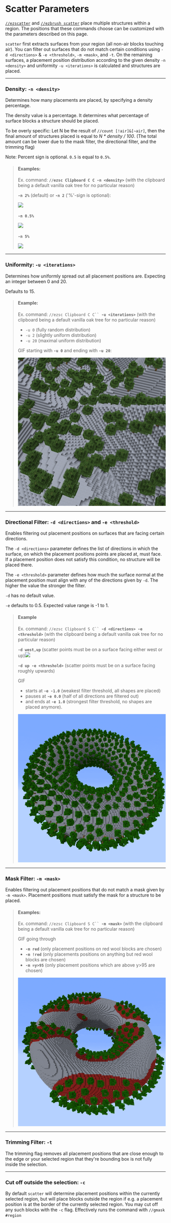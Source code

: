 # Scatter Parameters

[`//ezscatter`](./#ezscatter) and [`//ezbrush scatter`](./#ezbrush-scatter) place multiple structures within a region. The positions that these commands choose can be customized with the parameters described on this page.

`scatter` first extracts surfaces from your region (all non-air blocks touching air). You can filter out surfaces that do not match certain conditions using `-d <directions>` & `-e <threshold>`, `-m <mask>`, and `-t`. On the remaining surfaces, a placement position distribution according to the given density `-n <density>` and uniformity  `-u <iterations>` is calculated and structures are placed.&#x20;

***

### Density: `-n <density>`

Determines how many placements are placed, by specifying a density percentage.

The density value is a percentage. It determines what percentage of surface blocks a structure should be placed.

To be overly specific: Let N be the result of `//count [!air]&[~air]`, then the final amount of structures placed is equal to _N \* density / 100_. (The total amount can be lower due to the mask filter, the directional filter, and the trimming flag)

Note: Percent sign is optional. `0.5` is equal to `0.5%`.

> #### Examples:
>
> Ex. command: **`//ezsc Clipboard C C -n <density>`** (with the clipboard being a default vanilla oak tree for no particular reason)
>
>
>
> **`-n 2%`** (default) or **`-n 2`** ('%'-sign is optional):
>
> ![](../../.gitbook/assets/2024-11-19\_21.46.11.png)
>
>
>
> **`-n 0.5%`**
>
> &#x20;![](../../.gitbook/assets/2024-11-19\_21.46.51.png)
>
>
>
> **`-n 5%`**
>
> ![](../../.gitbook/assets/2024-11-19\_21.47.01.png)

***

### Uniformity: `-u <iterations>`

Determines how uniformly spread out all placement positions are. Expecting an integer between 0 and 20.

Defaults to 15.

> #### Example:
>
> Ex. command: `//ezsc Clipboard C C`` `**`-u <iterations>`** (with the clipboard being a default vanilla oak tree for no particular reason)
>
>
>
> * `-u 0` (fully random distribution)
> * `-u 2` (slightly uniform distribution)
> * `-u 20` (maximal uniform distribution)
>
>
>
> GIF starting with **`-u 0`** and ending with **`-u 20`**:
>
> ![](<../../.gitbook/assets/ezgif.com-optimize (3).gif>)

***

### Directional Filter: `-d <directions>` and `-e <threshold>`

Enables filtering out placement positions on surfaces that are facing certain directions.

The `-d <directions>` parameter defines the list of directions in which the surface, on which the placement positions points are placed at, must face. If a placement position does not satisfy this condition, no structure will be placed there.

The `-e <threshold>` parameter defines how much the surface normal at the placement position must align with any of the directions given by `-d`. The higher the value the stronger the filter.

`-d` has no default value.

`-e` defaults to 0.5. Expected value range is -1 to 1.

> #### Example
>
> Ex. command: `//ezsc Clipboard S C`` `**`-d <directions> -e <threshold>`** (with the clipboard being a default vanilla oak tree for no particular reason)
>
>
>
> **`-d west,up`** (scatter points must be on a surface facing either west or up)![](../../.gitbook/assets/2024-11-20\_16.04.28.png)
>
>
>
> **`-d up -e <threshold>`** (scatter points must be on a surface facing roughly upwards)
>
> GIF
>
> * starts at **`-e -1.0`** (weakest filter threshold, all shapes are placed)
> * pauses at **`-e 0.0`** (half of all directions are filtered out)
> * and ends at **`-e 1.0`** (strongest filter threshold, no shapes are placed anymore).
>
> ![](<../../.gitbook/assets/ezgif.com-optimize (4) (1).gif>)

***

### Mask Filter: `-m <mask>`

Enables filtering out placement positions that do not match a mask given by `-m <mask>`. Placement positions must satisfy the mask for a structure to be placed.

> #### Examples:
>
> Ex. command: `//ezsc Clipboard S C`` `**`-m <mask>`** (with the clipboard being a default vanilla oak tree for no particular reason)
>
>
>
> GIF going through
>
> * **`-m red`** (only placement positions on red wool blocks are chosen)
> * **`-m !red`** (only placements positions on anything but red wool blocks are chosen)
> * **`-m =y>95`** (only placement positions which are above y>95 are chosen)
>
> ![](<../../.gitbook/assets/ezgif.com-optimize (6).gif>)

***

### Trimming Filter: `-t`

The trimming flag removes all placement positions that are close enough to the edge or your selected region that they're bounding box is not fully inside the selection.

***

### Cut off outside the selection: `-c`

By default `scatter` will determine placement positions within the currently selected region, but will place blocks outside the region if e.g. a placement position is at the border of the currently selected region. You may cut off any such blocks with the `-c` flag. Effectively runs the command with `//gmask #region`
